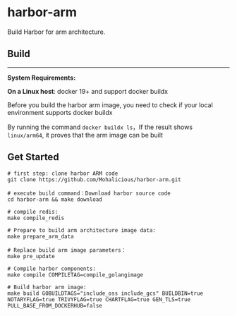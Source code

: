 # harbor-arm
Build Harbor for arm architecture.


## Build
<hr>

**System Requirements:**

**On a Linux host**: docker 19+  and support docker buildx

Before you build the harbor arm image, you need to check if your local environment supports docker buildx

By running the command `docker buildx ls`，If the result shows `linux/arm64`, it proves that the arm image can be built

## Get Started
```
# first step: clone harbor ARM code
git clone https://github.com/Mohalicious/harbor-arm.git

# execute build command：Download harbor source code
cd harbor-arm && make download

# compile redis:
make compile_redis

# Prepare to build arm architecture image data:
make prepare_arm_data

# Replace build arm image parameters：
make pre_update

# Compile harbor components:
make compile COMPILETAG=compile_golangimage

# Build harbor arm image:
make build GOBUILDTAGS="include_oss include_gcs" BUILDBIN=true NOTARYFLAG=true TRIVYFLAG=true CHARTFLAG=true GEN_TLS=true PULL_BASE_FROM_DOCKERHUB=false


```





